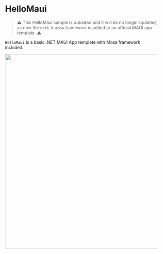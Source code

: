 # HelloMaui

> ⚠️ This HelloMaui sample is outdated and it will be no longer updated, as now the `net6.0-mosa` framework is added to an official MAUI app template. ⚠️

`HelloMaui` is a basic .NET MAUI App template with Mosa framework included.


  <img width="640" src="https://github.com/Samsung/Mosa.NET/blob/92b63e41e05604a2ee99d842226ca671d14e721f/assets/samples-hellomaui.gif" />
